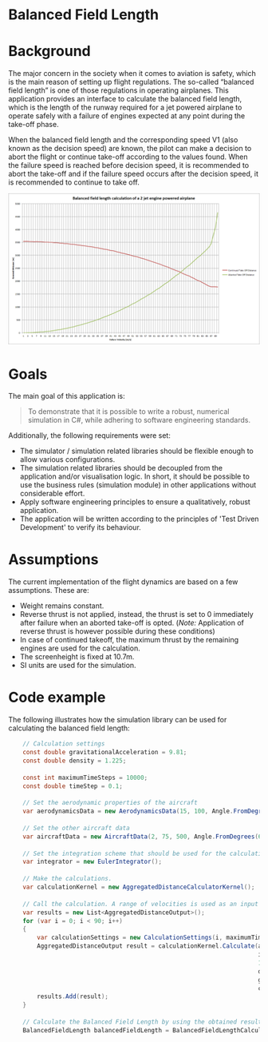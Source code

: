 # Balanced Field Length

# Background
The major concern in the society when it comes to aviation is safety, which is the main reason of setting up flight regulations. The so-called “balanced field length” is one of those regulations in operating airplanes. This application provides an interface to calculate the balanced field length, which is the length of the runway required for a jet powered airplane to operate safely with a failure of engines expected at any point during the take-off phase.

When the balanced field length and the corresponding speed V1 (also known as the decision speed) are known, the pilot can make a decision to abort the flight or continue take-off according to the values found. When the failure speed is reached before decision speed, it is recommended to abort the take-off and if the failure speed occurs after the decision speed, it is recommended to continue to take off. 


![Alt text](docs/documentation/Example.png?raw=true "Example of a balanced field length calculation for a 2 jet engine powered airplane. The balanced field length of 2343m occurs at V1 = 72.03m/s.")

# Goals
The main goal of this application is: 

> To demonstrate that it is possible to write a robust, numerical simulation in C#, while adhering to software engineering standards. 

Additionally, the following requirements were set: 

* The simulator / simulation related libraries should be flexible enough to allow various configurations. 
* The simulation related libraries should be decoupled from the application and/or visualisation logic. In short, it should be possible to use the business rules (simulation module) in other applications without considerable effort.
* Apply software engineering principles to ensure a qualitatively, robust application.
* The application will be written according to the principles of 'Test Driven Development' to verify its behaviour. 

# Assumptions
The current implementation of the flight dynamics are based on a few assumptions. These are:
* Weight remains constant.
* Reverse thrust is not applied, instead, the thrust is set to 0 immediately after failure when an aborted take-off is opted. (*Note:* Application of reverse thrust is however possible during these conditions)
* In case of continued takeoff, the maximum thrust by the remaining engines are used for the calculation.
* The screenheight is fixed at 10.7m.
* SI units are used for the simulation. 

# Code example
The following illustrates how the simulation library can be used for calculating the balanced field length:

``` C#
    // Calculation settings 
    const double gravitationalAcceleration = 9.81;
    const double density = 1.225;

    const int maximumTimeSteps = 10000;
    const double timeStep = 0.1;
     
    // Set the aerodynamic properties of the aircraft
    var aerodynamicsData = new AerodynamicsData(15, 100, Angle.FromDegrees(-3), 4.85, 1.60, 0.021, 0.026, 0.85);
    
    // Set the other aircraft data
    var aircraftData = new AircraftData(2, 75, 500, Angle.FromDegrees(6), Angle.FromDegrees(16), 0.02, 0.2, aerodynamicsData);

    // Set the integration scheme that should be used for the calculations.
    var integrator = new EulerIntegrator();

    // Make the calculations. 
    var calculationKernel = new AggregatedDistanceCalculatorKernel();

    // Call the calculation. A range of velocities is used as an input
    var results = new List<AggregatedDistanceOutput>();
    for (var i = 0; i < 90; i++)
    {
        var calculationSettings = new CalculationSettings(i, maximumTimeSteps, timeStep);
        AggregatedDistanceOutput result = calculationKernel.Calculate(aircraftData,
                                                                      integrator,
                                                                      1,
                                                                      density,
                                                                      gravitationalAcceleration,
                                                                      calculationSettings);
        results.Add(result);
    }

    // Calculate the Balanced Field Length by using the obtained results
    BalancedFieldLength balancedFieldLength = BalancedFieldLengthCalculator.CalculateBalancedFieldLength(results);
```